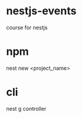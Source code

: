 # nestjs-events

course for nestjs

# npm

nest new <project_name>

# cli

nest g controller <name>
